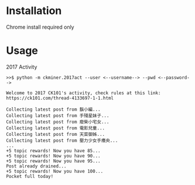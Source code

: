 # Installation

Chrome install required only

# Usage

2017 Activity

    >>$ python -m ckminer.2017act --user <--username--> --pwd <--password-->

    Welcome to 2017 CK101's activity, check rules at this link:
    https://ck101.com/thread-4133697-1-1.html

    Collecting latest post from 鬍小編...
    Collecting latest post from 手殘星妹子...
    Collecting latest post from 廢柴小宅女...
    Collecting latest post from 電影兒童...
    Collecting latest post from 天菜御姊...
    Collecting latest post from 壓力少女手癢央...
    ...
    +5 topic rewards! Now you have 85...
    +5 topic rewards! Now you have 90...
    +5 topic rewards! Now you have 95...
    Post already drained...
    +5 topic rewards! Now you have 100...
    Pocket full today!







